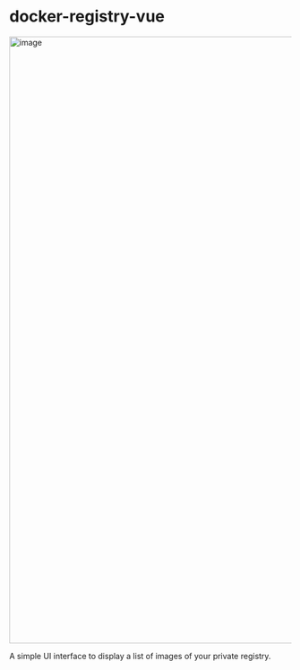 # docker-registry-vue
<img width="1084" alt="image" src="https://user-images.githubusercontent.com/26145202/142769191-464c8375-087d-4324-b3e0-7cca99603be1.png">

A simple UI interface to display a list of images of your private registry.
